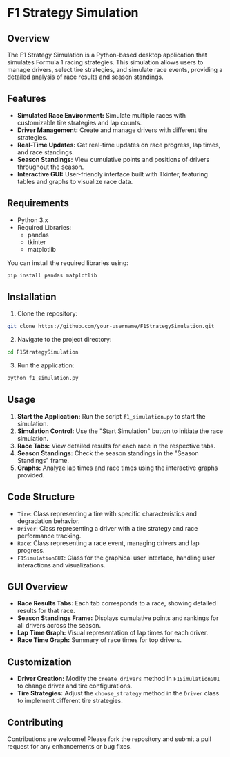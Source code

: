 # F1 Strategy Simulation

## Overview

The F1 Strategy Simulation is a Python-based desktop application that simulates Formula 1 racing strategies. This simulation allows users to manage drivers, select tire strategies, and simulate race events, providing a detailed analysis of race results and season standings.

## Features

- **Simulated Race Environment:** Simulate multiple races with customizable tire strategies and lap counts.
- **Driver Management:** Create and manage drivers with different tire strategies.
- **Real-Time Updates:** Get real-time updates on race progress, lap times, and race standings.
- **Season Standings:** View cumulative points and positions of drivers throughout the season.
- **Interactive GUI:** User-friendly interface built with Tkinter, featuring tables and graphs to visualize race data.

## Requirements

- Python 3.x
- Required Libraries:
  - pandas
  - tkinter
  - matplotlib

You can install the required libraries using:

```bash
pip install pandas matplotlib
```

## Installation

1. Clone the repository:

```bash
git clone https://github.com/your-username/F1StrategySimulation.git
```

2. Navigate to the project directory:

```bash
cd F1StrategySimulation
```

3. Run the application:

```bash
python f1_simulation.py
```

## Usage

1. **Start the Application:** Run the script `f1_simulation.py` to start the simulation.
2. **Simulation Control:** Use the "Start Simulation" button to initiate the race simulation.
3. **Race Tabs:** View detailed results for each race in the respective tabs.
4. **Season Standings:** Check the season standings in the "Season Standings" frame.
5. **Graphs:** Analyze lap times and race times using the interactive graphs provided.

## Code Structure

- `Tire`: Class representing a tire with specific characteristics and degradation behavior.
- `Driver`: Class representing a driver with a tire strategy and race performance tracking.
- `Race`: Class representing a race event, managing drivers and lap progress.
- `F1SimulationGUI`: Class for the graphical user interface, handling user interactions and visualizations.

## GUI Overview

- **Race Results Tabs:** Each tab corresponds to a race, showing detailed results for that race.
- **Season Standings Frame:** Displays cumulative points and rankings for all drivers across the season.
- **Lap Time Graph:** Visual representation of lap times for each driver.
- **Race Time Graph:** Summary of race times for top drivers.

## Customization

- **Driver Creation:** Modify the `create_drivers` method in `F1SimulationGUI` to change driver and tire configurations.
- **Tire Strategies:** Adjust the `choose_strategy` method in the `Driver` class to implement different tire strategies.

## Contributing

Contributions are welcome! Please fork the repository and submit a pull request for any enhancements or bug fixes.

